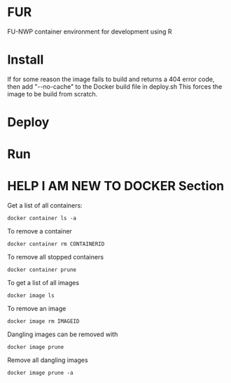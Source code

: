 # FUR

FU-NWP container environment for development using R

# Install
If for some reason the image fails to build and returns a 404 error code, then add "--no-cache" to the Docker build file in deploy.sh
This forces the image to be build from scratch.

# Deploy

# Run

# HELP I AM NEW TO DOCKER Section
Get a list of all containers:
```
docker container ls -a
```
To remove a container
```
docker container rm CONTAINERID
```
To remove all stopped containers
```
docker container prune
```

To get a list of all images
```
docker image ls
```
To remove an image
```
docker image rm IMAGEID
```
Dangling images can be removed with
```
docker image prune
```
Remove all dangling images
```
docker image prune -a
```

